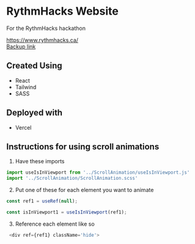 # RythmHacks Website
For the RythmHacks hackathon

https://www.rythmhacks.ca/<br/>
[Backup link](https://rythmhacks.vercel.app/)

## Created Using
- React
- Tailwind 
- SASS

## Deployed with
- Vercel

## Instructions for using scroll animations
1. Have these imports
```javascript
import useIsInViewport from '../ScrollAnimation/useIsInViewport.js'
import '../ScrollAnimation/ScrollAnimation.scss'
```
2. Put one of these for each element you want to animate
```javascript
const ref1 = useRef(null);

const isInViewport1 = useIsInViewport(ref1);
```
3. Reference each element like so
```javascript
 <div ref={ref1} className='hide'>
```